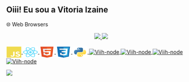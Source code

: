 ## Oiii! Eu sou a Vitoria Izaine
🌐 Web Browsers
<div align="center">
  <a href="https://github.com/VitoriaIzaine">
  <img height="160em" src="https://github-readme-stats.vercel.app/api?username=VitoriaIzaine&show_icons=true&theme=dracula&include_all_commits=true&count_private=true"/>
  <img height="160em" src="https://github-readme-stats.vercel.app/api/top-langs/?username=VitoriaIzaine&layout=compact&langs_count=7&theme=dracula"/>
</div>
 <div style="display: inline_block"><br>
  <img align="center" alt="Viih-Js" height="30" width="40" src="https://raw.githubusercontent.com/devicons/devicon/master/icons/javascript/javascript-plain.svg">
  <img align="center" alt="Viih-React" height="30" width="40" src="https://raw.githubusercontent.com/devicons/devicon/master/icons/react/react-original.svg">
  <img align="center" alt="Viih-HTML" height="30" width="40" src="https://raw.githubusercontent.com/devicons/devicon/master/icons/html5/html5-original.svg">
  <img align="center" alt="Viih-CSS" height="30" width="40" src="https://raw.githubusercontent.com/devicons/devicon/master/icons/css3/css3-original.svg">
  <img align="center" alt="Viih-Python" height="30" width="40" src="https://raw.githubusercontent.com/devicons/devicon/master/icons/python/python-original.svg">
  <img align="center" alt="Viih-node" height="30" width="40" src="https://img.shields.io/badge/Node.js-43853D?style=for-the-badge&logo=node.js&logoColor=white">
  <img align="center" alt="Viih-node" height="30" width="40" src="https://img.shields.io/badge/Sass-CC6699?style=for-the-badge&logo=sass&logoColor=white">
  <img align="center" alt="Viih-node" height="30" width="40" src="https://img.shields.io/badge/Vue.js-35495E?style=for-the-badge&logo=vue.js&logoColor=4FC08D">
  <img align="center" alt="Viih-node" height="30" width="40" src="https://img.shields.io/badge/React_Native-20232A?style=for-the-badge&logo=react&logoColor=61DAFB">
   
<!--   <img align="right" alt="Viih-pic" height="150" style="border-radius:50px;" src="https://media.discordapp.net/attachments/639956127056134178/890373478988013628/Publicacoes_Instagram_1_1.png?width=676&height=676"> -->
</div> 
  <div> 
   
<!--  <a href="https://discord.gg/pDbY76q8Qf" target="_blank"><img src="https://img.shields.io/badge/Discord-7289DA?style=for-the-badge&logo=discord&logoColor=white" target="_blank"></a>  -->
    
<!--   <a href = "mailto:contatorafaballerini@gmail.com"><img src="https://img.shields.io/badge/-Gmail-%23333?style=for-the-badge&logo=gmail&logoColor=white" target="_blank"></a>
     -->
  <a href="https://br.linkedin.com/in/vitoriaizaine" target="_blank"><img src="https://img.shields.io/badge/-LinkedIn-%230077B5?style=for-the-badge&logo=linkedin&logoColor=white" target="_blank"></a> 
 
</div>
